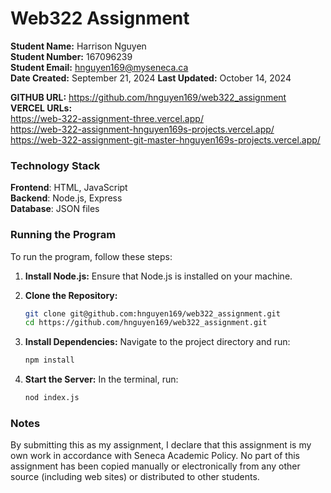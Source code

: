 # Web322 Assignment

**Student Name:** Harrison Nguyen  
**Student Number:** 167096239  
**Student Email:** hnguyen169@myseneca.ca  
**Date Created:** September 21, 2024
**Last Updated:** October 14, 2024

**GITHUB URL:** https://github.com/hnguyen169/web322_assignment  
**VERCEL URLs:**  
https://web-322-assignment-three.vercel.app/  
https://web-322-assignment-hnguyen169s-projects.vercel.app/  
https://web-322-assignment-git-master-hnguyen169s-projects.vercel.app/  

### Technology Stack

**Frontend**: HTML, JavaScript  
**Backend**: Node.js, Express  
**Database**: JSON files  

### Running the Program

To run the program, follow these steps:

1. **Install Node.js:** Ensure that Node.js is installed on your machine.

2. **Clone the Repository:**
   ```bash
   git clone git@github.com:hnguyen169/web322_assignment.git
   cd https://github.com/hnguyen169/web322_assignment.git

3. **Install Dependencies:** Navigate to the project directory and run:
   ```bash
   npm install

4. **Start the Server:** In the terminal, run:
   ```bash
   nod index.js

### Notes

By submitting this as my assignment, I declare that this assignment is my own work in accordance with Seneca Academic Policy. No part of this assignment has been copied manually or electronically from any other source (including web sites) or distributed to other students.
